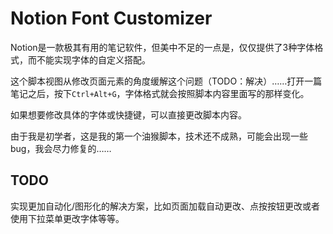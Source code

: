 # Notion Font Customizer

Notion是一款极其有用的笔记软件，但美中不足的一点是，仅仅提供了3种字体格式，而不能实现字体的自定义搭配。

这个脚本视图从修改页面元素的角度缓解这个问题（TODO：解决）……打开一篇笔记之后，按下`Ctrl+Alt+G`，字体格式就会按照脚本内容里面写的那样变化。

如果想要修改具体的字体或快捷键，可以直接更改脚本内容。

由于我是初学者，这是我的第一个油猴脚本，技术还不成熟，可能会出现一些bug，我会尽力修复的……

## TODO

实现更加自动化/图形化的解决方案，比如页面加载自动更改、点按按钮更改或者使用下拉菜单更改字体等等。